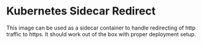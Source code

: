 # Kubernetes Sidecar Redirect
This image can be used as a sidecar container to handle redirecting of http traffic to https. It should work out of the box with proper deployment setup.
